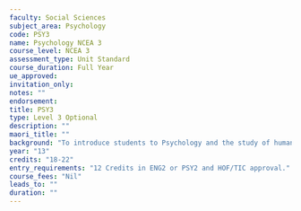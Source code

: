 ```yaml
---
faculty: Social Sciences
subject_area: Psychology
code: PSY3
name: Psychology NCEA 3
course_level: NCEA 3
assessment_type: Unit Standard
course_duration: Full Year
ue_approved: 
invitation_only: 
notes: ""
endorsement: 
title: PSY3
type: Level 3 Optional
description: ""
maori_title: ""
background: "To introduce students to Psychology and the study of human behaviour, the language it uses, the approaches adopted, its body of knowledge and the inquiry and research methods used. Emphasis is on helping students understand the theoretical concepts and practical application of psychology with particular reference to themselves and their peers. The course offers study of the following psychological aspects; Nature of Intelligence, Ethical Practices in Psychology, key case studies in Information Behaviour, Scientific Method,  Experimentation & Research within Psychology."
year: "13"
credits: "18-22"
entry_requirements: "12 Credits in ENG2 or PSY2 and HOF/TIC approval."
course_fees: "Nil"
leads_to: ""
duration: ""
---
```

